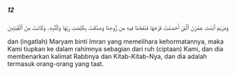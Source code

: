 ##### 12

<span class="ayah">وَمَرْيَمَ ٱبْنَتَ عِمْرَٰنَ ٱلَّتِىٓ أَحْصَنَتْ فَرْجَهَا فَنَفَخْنَا فِيهِ مِن رُّوحِنَا وَصَدَّقَتْ بِكَلِمَٰتِ رَبِّهَا وَكُتُبِهِۦ وَكَانَتْ مِنَ ٱلْقَٰنِتِينَ</span>

<span class="ayah_translation">dan (ingatlah) Maryam binti Imran yang memelihara kehormatannya, maka Kami tiupkan ke dalam rahimnya sebagian dari ruh (ciptaan) Kami, dan dia membenarkan kalimat Rabbnya dan Kitab-Kitab-Nya, dan dia adalah termasuk orang-orang yang taat.</span>
